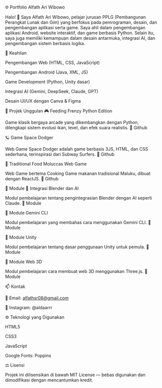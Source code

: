 🌐 Portfolio Alfath Ari Wibowo

Halo! 👋
Saya Alfath Ari Wibowo, pelajar jurusan PPLG (Pembangunan Perangkat Lunak dan Gim) yang berfokus pada pemrograman, desain, dan pengembangan aplikasi serta game.
Saya ahli dalam pengembangan aplikasi Android, website interaktif, dan game berbasis Python.
Selain itu, saya juga memiliki kemampuan dalam desain antarmuka, integrasi AI, dan pengembangan sistem berbasis logika.

🧠 Keahlian

Pengembangan Web (HTML, CSS, JavaScript)

Pengembangan Android (Java, XML, JS)

Game Development (Python, Unity dasar)

Integrasi AI (Gemini, DeepSeek, Claude, GPT)

Desain UI/UX dengan Canva & Figma

🚀 Projek Unggulan
🎮 Feeding Frenzy Python Edition

Game klasik bergaya arcade yang dikembangkan dengan Python, dilengkapi sistem evolusi ikan, level, dan efek suara realistis.
🔗 Github

🪐 Game Space Dodger

Web Game Space Dodger adalah game berbasis 3JS, HTML, dan CSS sederhana, terinspirasi dari Subway Surfers.
🔗 Github

🍲 Traditional Food Moluccas Web Game

Web Game bertema Cooking Game makanan tradisional Maluku, dibuat dengan ReactJS.
🔗 Github

📘 Module
🔹 Integrasi Blender dan AI

Modul pembelajaran tentang pengintegrasian Blender dengan AI seperti Claude.
🔗 Module

🔹 Module Gemini CLI

Modul pembelajaran yang membahas cara menggunakan Gemini CLI.
🔗 Module

🔹 Module Unity

Modul pembelajaran tentang dasar penggunaan Unity untuk pemula.
🔗 Module

🔹 Module Web 3D

Modul pembelajaran cara membuat web 3D menggunakan Three.js.
🔗 Module

📫 Kontak

📧 Email: alfathsr08@gmail.com

📸 Instagram: @aldaarrr

⚙️ Teknologi yang Digunakan

HTML5

CSS3

JavaScript

Google Fonts: Poppins

⚖️ Lisensi

Projek ini dilisensikan di bawah MIT License — bebas digunakan dan dimodifikasi dengan mencantumkan kredit.
